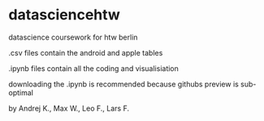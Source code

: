 # datasciencehtw
datascience coursework for htw berlin

.csv files contain the android and apple tables

.ipynb files contain all the coding and visualisiation

downloading the .ipynb is recommended because githubs preview is sub-optimal
 
by Andrej K., Max W., Leo F., Lars F.
